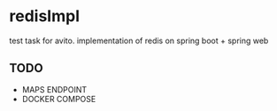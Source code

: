 # redisImpl
test task for avito. implementation of redis on spring boot + spring web

## TODO 
- MAPS ENDPOINT
- DOCKER COMPOSE
